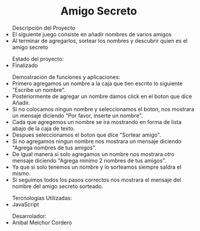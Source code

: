 <h1 align="center">Amigo Secreto </h1>

<ul>Descripción del Proyecto 
    <li>El siguiente juego consiste en añadir nombres de varios amigos</li>
    <li>Al terminar de agregarlos, sortear los nombres y descubrir quien es el amigo secreto</li>
</ul>

<ul>Estado del proyecto:
    <li>Finalizado</li>
</ul>

<ul>Demostración de funciones y aplicaciones:
    <li>Primero agregamos un nombre a la caja que tien escrito lo siguiente "Escribe un nombre".</li>
    <li>Posteriormente de agregar un nombre damos click en el boton que dice Añadir.</li>
    <li>Si no colocamos ningun nombre y seleccionamos el boton, nos mostrara un mensaje diciendo "Por favor, inserte un nombre".</li>
    <li>Cada que agregemos un nombre se ira mostrando en forma de lista abajo de la caja de texto.</li>
    <li>Despues seleccionamos el boton que dice "Sortear amigo".</li>
    <li>Si no agregamos ningun nombre nos mostrara un mensaje diciendo "Agrega nombres de tus amigos".</li>
    <li>De igual manera si solo agregamos un nombre nos mostrara otro mensaje diciendo "Agrega minimo 2 nombres de tus amigos".</li>
    <li>Ya que si solo tenemos un nombre y lo sorteamos siempre saldra el mismo.</li>
    <li>Si seguimos todos los pasos correctos nos mostrara el mensaje del nombre del amigo secreto sorteado.</li>
</ul>

<ul>Tercnologias Utilizadas:
    <li>JavaScript</li>
</ul>

<ul>Desarrolador:
    <li>Anibal Melchor Cordero</li>
</ul>